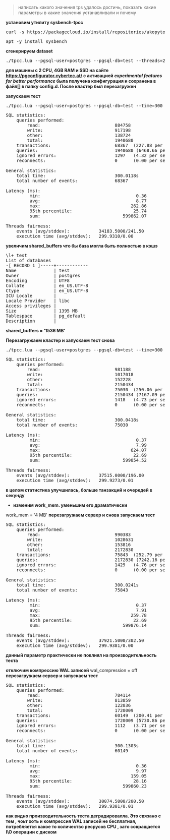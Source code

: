 

>  написать какого значения tps удалось достичь, показать  какие параметры в
какие значения устанавливали и почему

__установим утилиту sysbench-tpcc__
<pre>curl -s https://packagecloud.io/install/repositories/akopytov/sysbench/script.deb.sh | sudo bash</pre>
<pre>apt -y install sysbench</pre>







__сгенерируем dataset__
<pre>./tpcc.lua --pgsql-user=postgres --pgsql-db=test --threads=2 --report-interval=1 --tables=3 --scale=4 --use_fk=0 --db-driver=pgsql prepare</pre>

__для машины с 2 CPU, 4GB RAM и SSD на сайте https://pgconfigurator.cybertec.at/ с активацией _experimental features for better performance_
 была получена конфигурация и сохранена в файл[] в папку config.d. После кластер был перезагружен__

 __запускаем тест__
 <pre>./tpcc.lua --pgsql-user=postgres --pgsql-db=test --time=300 --threads=2 --report-interval=1 --tables=3 --scale=4 --use_fk=0 --db-driver=pgsql run</pre>

 <pre>SQL statistics:
    queries performed:
        read:                            884758
        write:                           917198
        other:                           138724
        total:                           1940680
    transactions:                        68367  (227.88 per sec.)
    queries:                             1940680 (6468.66 per sec.)
    ignored errors:                      1297   (4.32 per sec.)
    reconnects:                          0      (0.00 per sec.)

General statistics:
    total time:                          300.0118s
    total number of events:              68367

Latency (ms):
         min:                                    0.36
         avg:                                    8.77
         max:                                  262.86
         95th percentile:                       25.74
         sum:                               599862.07

Threads fairness:
    events (avg/stddev):           34183.5000/241.50
    execution time (avg/stddev):   299.9310/0.00
</pre>

__увеличим shared_buffers что бы база могла быть полностью в кэшэ__
<pre>\l+ test
List of databases
-[ RECORD 1 ]-----+------------
Name              | test
Owner             | postgres
Encoding          | UTF8
Collate           | en_US.UTF-8
Ctype             | en_US.UTF-8
ICU Locale        | 
Locale Provider   | libc
Access privileges | 
Size              | 1395 MB
Tablespace        | pg_default
Description       | 
</pre>
__shared_buffers = '1536 MB'__

__Перезагружаем кластер и запускаем тест снова__
<pre>./tpcc.lua --pgsql-user=postgres --pgsql-db=test --time=300 --threads=2 --report-interval=1 --tables=3 --scale=4 --use_fk=0 --db-driver=pgsql run
</pre>
<pre>SQL statistics:
    queries performed:
        read:                            981188
        write:                           1017018
        other:                           152228
        total:                           2150434
    transactions:                        75030  (250.06 per sec.)
    queries:                             2150434 (7167.09 per sec.)
    ignored errors:                      1418   (4.73 per sec.)
    reconnects:                          0      (0.00 per sec.)

General statistics:
    total time:                          300.0418s
    total number of events:              75030

Latency (ms):
         min:                                    0.37
         avg:                                    7.99
         max:                                  624.07
         95th percentile:                       22.69
         sum:                               599854.52

Threads fairness:
    events (avg/stddev):           37515.0000/196.00
    execution time (avg/stddev):   299.9273/0.01
</pre>
__в целом статистика улучшилась, больше танзакций и очередей в секунду__

* __изменим work_mem. уменьшим его драматически__

work_mem = '4 MB'
__перезагружаем сервер и снова запускаем тест__
<pre>SQL statistics:
    queries performed:
        read:                            990383
        write:                           1028631
        other:                           153816
        total:                           2172830
    transactions:                        75843  (252.79 per sec.)
    queries:                             2172830 (7242.16 per sec.)
    ignored errors:                      1429   (4.76 per sec.)
    reconnects:                          0      (0.00 per sec.)

General statistics:
    total time:                          300.0241s
    total number of events:              75843

Latency (ms):
         min:                                    0.37
         avg:                                    7.91
         max:                                  259.78
         95th percentile:                       22.69
         sum:                               599876.14

Threads fairness:
    events (avg/stddev):           37921.5000/302.50
    execution time (avg/stddev):   299.9381/0.00
</pre>
__данный параметр практически не повлиял на производительность теста__

__отключим компрессию WAL записей__
wal_compression = off
__перезагружаем сервер и запускаем тест__
<pre>SQL statistics:
    queries performed:
        read:                            784114
        write:                           813859
        other:                           122036
        total:                           1720009
    transactions:                        60149  (200.41 per sec.)
    queries:                             1720009 (5730.86 per sec.)
    ignored errors:                      1112   (3.71 per sec.)
    reconnects:                          0      (0.00 per sec.)

General statistics:
    total time:                          300.1303s
    total number of events:              60149

Latency (ms):
         min:                                    0.36
         avg:                                    9.97
         max:                                  159.05
         95th percentile:                       28.16
         sum:                               599860.23

Threads fairness:
    events (avg/stddev):           30074.5000/200.50
    execution time (avg/stddev):   299.9301/0.01
</pre>
__как видно производительность теста деградировалла. Это связано с тем , чоьт хоть и компрессия WAL записей не бесплатная, потребляется какое то количество ресрусов CPU , зато сокращается I\O операции с диском__



